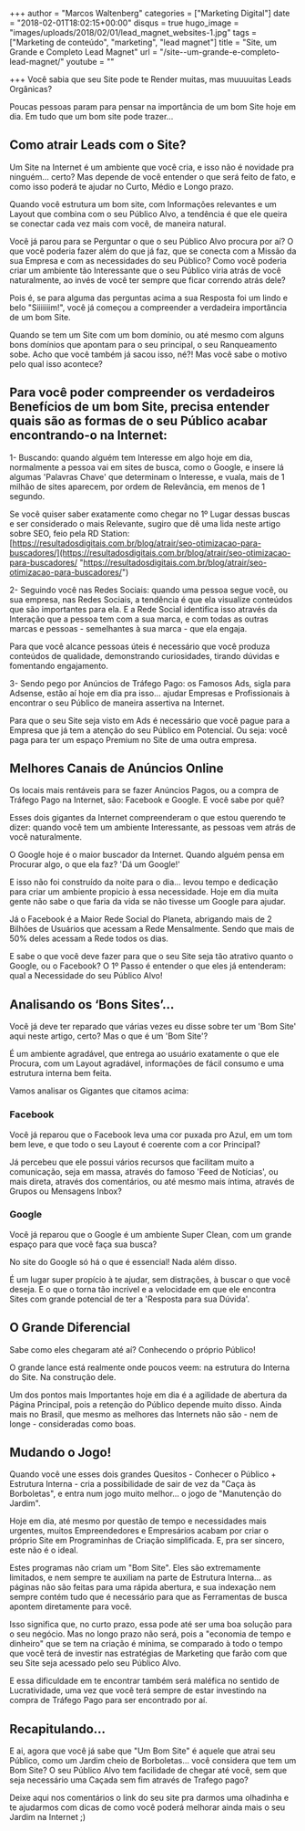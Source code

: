 +++
author = "Marcos Waltenberg"
categories = ["Marketing Digital"]
date = "2018-02-01T18:02:15+00:00"
disqus = true
hugo_image = "images/uploads/2018/02/01/lead_magnet_websites-1.jpg"
tags = ["Marketing de conteúdo", "marketing", "lead magnet"]
title = "Site, um Grande e Completo Lead Magnet"
url = "/site--um-grande-e-completo-lead-magnet/"
youtube = ""

+++
Você sabia que seu Site pode te Render muitas, mas muuuuitas Leads Orgânicas?

Poucas pessoas param para pensar na importância de um bom Site hoje em dia. Em tudo que um bom site pode trazer…

## Como atrair Leads com o Site?

Um Site na Internet é um ambiente que você cria, e isso não é novidade pra ninguém... certo? Mas depende de você entender o que será feito de fato, e como isso poderá te ajudar no Curto, Médio e Longo prazo.

Quando você estrutura um bom site, com Informações relevantes e um Layout que combina com o seu Público Alvo, a tendência é que ele queira se conectar cada vez mais com você, de maneira natural.

Você já parou para se Perguntar o que o seu Público Alvo procura por aí? O que você poderia fazer além do que já faz, que se conecta com a Missão da sua Empresa e com as necessidades do seu Público? Como você poderia criar um ambiente tão Interessante que o seu Público viria atrás de você naturalmente, ao invés de você ter sempre que ficar correndo atrás dele?

Pois é, se para alguma das perguntas acima a sua Resposta foi um lindo e belo "Siiiiiiim!", você já começou a compreender a verdadeira importância de um bom Site.

Quando se tem um Site com um bom domínio, ou até mesmo com alguns bons domínios que apontam para o seu principal, o seu Ranqueamento sobe. Acho que você também já sacou isso, né?! Mas você sabe o motivo pelo qual isso acontece?

## Para você poder compreender os verdadeiros Benefícios de um bom Site, precisa entender quais são as formas de o seu Público acabar encontrando-o na Internet:

1- Buscando: quando alguém tem Interesse em algo hoje em dia, normalmente a pessoa vai em sites de busca, como o Google, e insere lá algumas 'Palavras Chave' que determinam o Interesse, e vuala, mais de 1 milhão de sites aparecem, por ordem de Relevância, em menos de 1 segundo.

Se você quiser saber exatamente como chegar no 1º Lugar dessas buscas e ser considerado o mais Relevante, sugiro que dê uma lida neste artigo sobre SEO, feio pela RD Station:  
 [https://resultadosdigitais.com.br/blog/atrair/seo-otimizacao-para-buscadores/](https://resultadosdigitais.com.br/blog/atrair/seo-otimizacao-para-buscadores/ "https://resultadosdigitais.com.br/blog/atrair/seo-otimizacao-para-buscadores/")

2- Seguindo você nas Redes Sociais: quando uma pessoa segue você, ou sua empresa, nas Redes Sociais, a tendência é que ela visualize conteúdos que são importantes para ela. E a Rede Social identifica isso através da Interação que a pessoa tem com a sua marca, e com todas as outras marcas e pessoas - semelhantes à sua marca - que ela engaja.

Para que você alcance pessoas úteis é necessário que você produza conteúdos de qualidade, demonstrando curiosidades, tirando dúvidas e fomentando engajamento.

3- Sendo pego por Anúncios de Tráfego Pago: os Famosos Ads, sigla para Adsense, estão aí hoje em dia pra isso... ajudar Empresas e Profissionais à encontrar o seu Público de maneira assertiva na Internet.

Para que o seu Site seja visto em Ads é necessário que você pague para a Empresa que já tem a atenção do seu Público em Potencial. Ou seja: você paga para ter um espaço Premium no Site de uma outra empresa.

## Melhores Canais de Anúncios Online

Os locais mais rentáveis para se fazer Anúncios Pagos, ou a compra de Tráfego Pago na Internet, são: Facebook e Google. E você sabe por quê?

Esses dois gigantes da Internet compreenderam o que estou querendo te dizer: quando você tem um ambiente Interessante, as pessoas vem atrás de você naturalmente.

O Google hoje é o maior buscador da Internet. Quando alguém pensa em Procurar algo, o que ela faz? 'Dá um Google!'

E isso não foi construído da noite para o dia... levou tempo e dedicação para criar um ambiente propicio à essa necessidade. Hoje em dia muita gente não sabe o que faria da vida se não tivesse um Google para ajudar.

Já o Facebook é a Maior Rede Social do Planeta, abrigando mais de 2 Bilhões de Usuários que acessam a Rede Mensalmente. Sendo que mais de 50% deles acessam a Rede todos os dias.

E sabe o que você deve fazer para que o seu Site seja tão atrativo quanto o Google, ou o Facebook? O 1º Passo é entender o que eles já entenderam: qual a Necessidade do seu Público Alvo!

## Analisando os ‘Bons Sites’…

Você já deve ter reparado que várias vezes eu disse sobre ter um 'Bom Site' aqui neste artigo, certo? Mas o que é um 'Bom Site'?

É um ambiente agradável, que entrega ao usuário exatamente o que ele Procura, com um Layout agradável, informações de fácil consumo e uma estrutura interna bem feita.

Vamos analisar os Gigantes que citamos acima:

### Facebook

Você já reparou que o Facebook leva uma cor puxada pro Azul, em um tom bem leve, e que todo o seu Layout é coerente com a cor Principal?

Já percebeu que ele possui vários recursos que facilitam muito a comunicação, seja em massa, através do famoso 'Feed de Notícias', ou mais direta, através dos comentários, ou até mesmo mais íntima, através de Grupos ou Mensagens Inbox?

### Google

Você já reparou que o Google é um ambiente Super Clean, com um grande espaço para que você faça sua busca?

No site do Google só há o que é essencial! Nada além disso.

É um lugar super propício à te ajudar, sem distrações, à buscar o que você deseja. E o que o torna tão incrível e a velocidade em que ele encontra Sites com grande potencial de ter a 'Resposta para sua Dúvida'.

## O Grande Diferencial

Sabe como eles chegaram até aí? Conhecendo o próprio Público!

O grande lance está realmente onde poucos veem: na estrutura do Interna do Site. Na construção dele.

Um dos pontos mais Importantes hoje em dia é a agilidade de abertura da Página Principal, pois a retenção do Público depende muito disso. Ainda mais no Brasil, que mesmo as melhores das Internets não são - nem de longe - consideradas como boas. 

## Mudando o Jogo!

Quando você une esses dois grandes Quesitos - Conhecer o Público + Estrutura Interna - cria a possibilidade de sair de vez da "Caça às Borboletas", e entra num jogo muito melhor... o jogo de "Manutenção do Jardim".

Hoje em dia, até mesmo por questão de tempo e necessidades mais urgentes, muitos Empreendedores e Empresários acabam por criar o próprio Site em Programinhas de Criação simplificada. E, pra ser sincero, este não é o ideal.

Estes programas não criam um "Bom Site". Eles são extremamente limitados, e nem sempre te auxiliam na parte de Estrutura Interna... as páginas não são feitas para uma rápida abertura, e sua indexação nem sempre contém tudo que é necessário para que as Ferramentas de busca apontem diretamente para você.

Isso significa que, no curto prazo, essa pode até ser uma boa solução para o seu negócio. Mas no longo prazo não será, pois a "economia de tempo e dinheiro" que se tem na criação é mínima, se comparado à todo o tempo que você terá de investir nas estratégias de Marketing que farão com que seu Site seja acessado pelo seu Público Alvo.

E essa dificuldade em te encontrar também será maléfica no sentido de Lucratividade, uma vez que você terá sempre de estar investindo na compra de Tráfego Pago para ser encontrado por aí. 

## Recapitulando…

E ai, agora que você já sabe que "Um Bom Site" é aquele que atrai seu Público, como um Jardim cheio de Borboletas... você considera que tem um Bom Site? O seu Público Alvo tem facilidade de chegar até você, sem que seja necessário uma Caçada sem fim através de Trafego pago?

Deixe aqui nos comentários o link do seu site pra darmos uma olhadinha e te ajudarmos com dicas de como você poderá melhorar ainda mais o seu Jardim na Internet ;)
